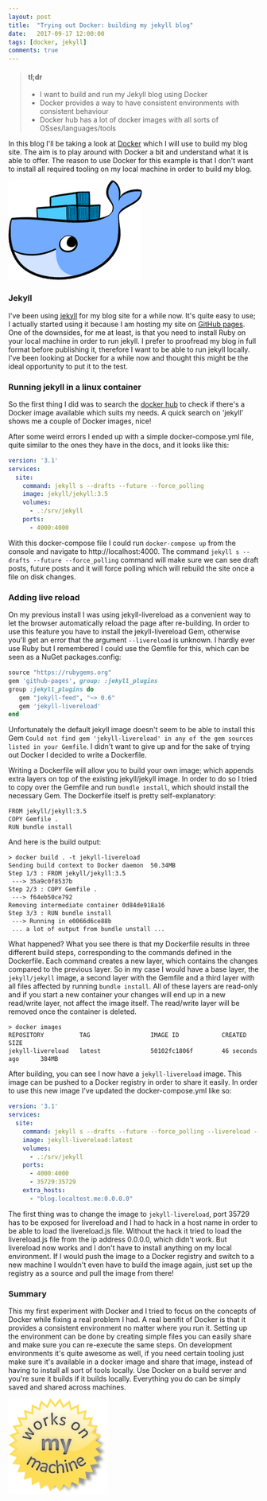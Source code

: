```yaml
---
layout: post
title:  "Trying out Docker: building my jekyll blog"
date:   2017-09-17 12:00:00
tags: [docker, jekyll]
comments: true
---
```


> #### tl;dr
> * I want to build and run my Jekyll blog using Docker
> * Docker provides a way to have consistent environments with consistent behaviour
> * Docker hub has a lot of docker images with all sorts of OSses/languages/tools

In this blog I'll be taking a look at [Docker](https://www.docker.com/) which I will use to build my blog site. The aim is to play around with Docker a bit and understand what it is able to offer. The reason to use Docker for this example is that I don't want to install all required tooling on my local machine in order to build my blog.

<p class="centered-image">
	<img src="/assets/docker-blog-1/docker-logo.png" alt="Cute Docker logo">	
</p>

### Jekyll
I've been using [jekyll](https://jekyllrb.com/) for my blog site for a while now. It's quite easy to use; I actually started using it because I am hosting my site on [GitHub pages](https://help.github.com/articles/using-jekyll-as-a-static-site-generator-with-github-pages/). One of the downsides, for me at least, is that you need to install Ruby on your local machine in order to run jekyll. I prefer to proofread my blog in full format before publishing it, therefore I want to be able to run jekyll locally. I've been looking at Docker for a while now and thought this might be the ideal opportunity to put it to the test.

### Running jekyll in a linux container
So the first thing I did was to search the [docker hub](https://hub.docker.com) to check if there's a Docker image available which suits my needs. A quick search on 'jekyll' shows me a couple of Docker images, nice!

After some weird errors I ended up with a simple docker-compose.yml file, quite similar to the ones they have in the docs, and it looks like this:
```yml
version: '3.1'
services:
  site:
    command: jekyll s --drafts --future --force_polling 
    image: jekyll/jekyll:3.5
    volumes:
      - .:/srv/jekyll
    ports:
      - 4000:4000
```
With this docker-compose file I could run ``docker-compose up`` from the console and navigate to http://localhost:4000. The command ``jekyll s --drafts --future --force_polling`` command will make sure we can see draft posts, future posts and it will force polling which will rebuild the site once a file on disk changes.

### Adding live reload
On my previous install I was using jekyll-livereload as a convenient way to let the browser automatically reload the page after re-building. In order to use this feature you have to install the jekyll-livereload Gem, otherwise you'll get an error that the argument ``--livereload`` is unknown. I hardly ever use Ruby but I remembered I could use the Gemfile for this, which can be seen as a NuGet packages.config:
```ruby
source "https://rubygems.org"
gem 'github-pages', group: :jekyll_plugins
group :jekyll_plugins do
   gem "jekyll-feed", "~> 0.6"
   gem 'jekyll-livereload'
end
```
Unfortunately the default jekyll image doesn't seem to be able to install this Gem ``Could not find gem 'jekyll-livereload' in any of the gem sources listed in your Gemfile``. I didn't want to give up and for the sake of trying out Docker I decided to write a Dockerfile.

Writing a Dockerfile will allow you to build your own image; which appends extra layers on top of the existing jekyll/jekyll image. In order to do so I tried to copy over the Gemfile and run ``bundle install``, which should install the necessary Gem. The Dockerfile itself is pretty self-explanatory:
```
FROM jekyll/jekyll:3.5
COPY Gemfile .
RUN bundle install
```
And here is the build output:
```
> docker build . -t jekyll-livereload
Sending build context to Docker daemon  50.34MB
Step 1/3 : FROM jekyll/jekyll:3.5
 ---> 35a9c0f8537b
Step 2/3 : COPY Gemfile .
 ---> f64eb50ce792
Removing intermediate container 0d84de918a16
Step 3/3 : RUN bundle install
 ---> Running in e0066d6ce88b
 ... a lot of output from bundle unstall ...
```
What happened? What you see there is that my Dockerfile results in three different build steps, corresponding to the commands defined in the Dockerfile. Each command creates a new layer, which contains the changes compared to the previous layer. So in my case I would have a base layer, the ``jekyll/jekyll`` image, a second layer with the Gemfile and a third layer with all files affected by running ``bundle install``. All of these layers are read-only and if you start a new container your changes will end up in a new read/write layer, not affect the image itself. The read/write layer will be removed once the container is deleted.  

```
> docker images
REPOSITORY          TAG                 IMAGE ID            CREATED             SIZE
jekyll-livereload   latest              50102fc1806f        46 seconds ago      384MB
```

After building, you can see I now have a ``jekyll-livereload`` image. This image can be pushed to a Docker registry in order to share it easily. In order to use this new image I've updated the docker-compose.yml like so:
```yml
version: '3.1'
services:
  site:
    command: jekyll s --drafts --future --force_polling --livereload --host blog.localtest.me
    image: jekyll-livereload:latest
    volumes:
      - .:/srv/jekyll
    ports:
      - 4000:4000
      - 35729:35729
    extra_hosts:
      - "blog.localtest.me:0.0.0.0"
```
The first thing was to change the image to ``jekyll-livereload``, port 35729 has to be exposed for livereload and I had to hack in a host name in order to be able to load the livereload.js file. Without the hack it tried to load the livereload.js file from the ip address 0.0.0.0, which didn't work. But livereload now works and I don't have to install anything on my local environment. If I would push the image to a Docker registry and switch to a new machine I wouldn't even have to build the image again, just set up the registry as a source and pull the image from there! 

### Summary
This my first experiment with Docker and I tried to focus on the concepts of Docker while fixing a real problem I had. A real benifit of Docker is that it provides a consistent environment no matter where you run it. Setting up the environment can be done by creating simple files you can easily share and make sure you can re-execute the same steps. On development environments it's quite awesome as well, if you need certain tooling just make sure it's available in a docker image and share that image, instead of having to install all sort of tools locally. Use Docker on a build server and you're sure it builds if it builds locally. Everything you do can be simply saved and shared across machines.

<p class="centered-image">
	<img src="/assets/docker-blog-1/works-on-my-machine.png" alt="For real!">	
</p>